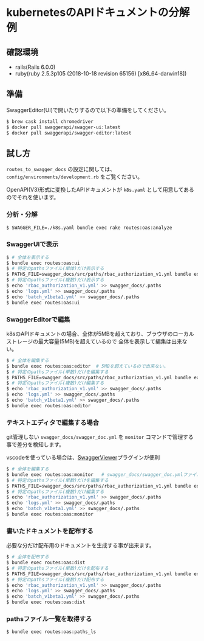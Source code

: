 # kubernetesのAPIドキュメントの分解例

## 確認環境

- rails(Rails 6.0.0)
- ruby(ruby 2.5.3p105 (2018-10-18 revision 65156) [x86_64-darwin18])

## 準備

SwaggerEditor(UI)で開いたりするので以下の準備をしてください。

```bash
$ brew cask install chromedriver
$ docker pull swaggerapi/swagger-ui:latest
$ docker pull swaggerapi/swagger-editor:latest
```

## 試し方

`routes_to_swagger_docs` の設定に関しては、 `config/environments/development.rb` をご覧ください。

OpenAPI(V3)形式に変換したAPIドキュメントが `k8s.yaml` として用意してあるのでそれを使います。

### 分析・分解

```bash
$ SWAGGER_FILE=./k8s.yaml bundle exec rake routes:oas:analyze
```

### SwaggerUIで表示

```bash
$ # 全体を表示する
$ bundle exec routes:oas:ui
$ # 特定のpathsファイル(単体)だけ表示する
$ PATHS_FILE=swagger_docs/src/paths/rbac_authorization_v1.yml bundle exec routes:oas:ui
$ # 特定のpathsファイル(複数)だけ表示する
$ echo 'rbac_authorization_v1.yml' >> swagger_docs/.paths
$ echo 'logs.yml' >> swagger_docs/.paths
$ echo 'batch_v1beta1.yml' >> swagger_docs/.paths
$ bundle exec routes:oas:ui
```

### SwaggerEditorで編集

k8sのAPIドキュメントの場合、全体が5MBを超えており、ブラウザのローカルストレージの最大容量(5MB)を超えているので
全体を表示して編集は出来ない。

```bash
$ # 全体を編集する
$ bundle exec routes:oas:editor  # 5MBを超えているので出来ない。
$ # 特定のpathsファイル(単数)だけを編集する
$ PATHS_FILE=swagger_docs/src/paths/rbac_authorization_v1.yml bundle exec routes:oas:editor
$ # 特定のpathsファイル(複数)だけ編集する
$ echo 'rbac_authorization_v1.yml' >> swagger_docs/.paths
$ echo 'logs.yml' >> swagger_docs/.paths
$ echo 'batch_v1beta1.yml' >> swagger_docs/.paths
$ bundle exec routes:oas:editor
```

### テキストエディタで編集する場合

git管理しない `swagger_docs/swagger_doc.yml` を `monitor` コマンドで管理する事で差分を検知します。

vscodeを使っている場合は、[SwaggerViewer](https://marketplace.visualstudio.com/items?itemName=Arjun.swagger-viewer)プラグインが便利

```bash
$ # 全体を編集する
$ bundle exec routes:oas:monitor   # swagger_docs/swagger_doc.ymlファイルを編集する。
$ # 特定のpathsファイル(単数)だけを編集する
$ PATHS_FILE=swagger_docs/src/paths/rbac_authorization_v1.yml bundle exec routes:oas:monitor
$ # 特定のpathsファイル(複数)だけ編集する
$ echo 'rbac_authorization_v1.yml' >> swagger_docs/.paths
$ echo 'logs.yml' >> swagger_docs/.paths
$ echo 'batch_v1beta1.yml' >> swagger_docs/.paths
$ bundle exec routes:oas:monitor
```

### 書いたドキュメントを配布する

必要な分だけ配布用のドキュメントを生成する事が出来ます。

```bash
$ # 全体を配布する
$ bundle exec routes:oas:dist
$ # 特定のpathsファイル(単数)だけを配布する
$ PATHS_FILE=swagger_docs/src/paths/rbac_authorization_v1.yml bundle exec routes:oas:dist
$ # 特定のpathsファイル(複数)だけ配布する
$ echo 'rbac_authorization_v1.yml' >> swagger_docs/.paths
$ echo 'logs.yml' >> swagger_docs/.paths
$ echo 'batch_v1beta1.yml' >> swagger_docs/.paths
$ bundle exec routes:oas:dist
```

### pathsファイル一覧を取得する

```bash
$ bundle exec routes:oas:paths_ls
```
